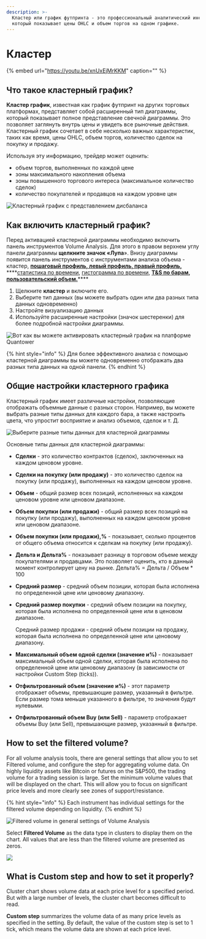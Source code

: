 ```yaml
---
description: >-
  Кластер или график футпринта - это профессиональный аналитический инструмент,
  который показывает цены OHLC и объем торгов на одном графике.
---
```


# Кластер

{% embed url="https://youtu.be/xnUxEjMrKKM" caption="" %}

## Что такое кластерный график?

**Кластер график**, известная как график футпринт на других торговых платформах, представляет собой расширенный тип диаграммы, который показывает полное представление свечной диаграммы. Это позволяет заглянуть внутрь цены и увидеть все рыночные действия. Кластерный график сочетает в себе несколько важных характеристик, таких как время, цены OHLC, объем торгов, количество сделок на покупку и продажу.

Используя эту информацию, трейдер может оценить:

* объем торгов, выполненных по каждой цене
* зоны максимального накопления объема
* зоны повышенного торгового интереса \(максимальное количество сделок\)
* количество покупателей и продавцов на каждом уровне цен

![&#x41A;&#x43B;&#x430;&#x441;&#x442;&#x435;&#x440;&#x43D;&#x44B;&#x439; &#x433;&#x440;&#x430;&#x444;&#x438;&#x43A; &#x441; &#x43F;&#x440;&#x435;&#x434;&#x441;&#x442;&#x430;&#x432;&#x43B;&#x435;&#x43D;&#x438;&#x435;&#x43C; &#x434;&#x438;&#x441;&#x431;&#x430;&#x43B;&#x430;&#x43D;&#x441;&#x430; ](../../../.gitbook/assets/cluster-chart.png)

## Как включить кластерный график?

Перед активацией кластерной диаграммы необходимо включить панель инструментов Volume Analysis. Для этого в правом верхнем углу панели диаграммы **щелкните значок «Лупа**». Внизу диаграммы появится панель инструментов с инструментами анализа объема - кластер, [**пошаговый профиль, левый профиль, правый профиль,**](https://app.gitbook.com/@quantower/s/quantower-ru/~/drafts/-MbGJgxlm-Fa2OVgQcQw/analytics-panels/chart/volume-analysis-tools/volume-profiles) ****[статистика по времени](https://app.gitbook.com/@quantower/s/quantower-ru/~/drafts/-MbGJgxlm-Fa2OVgQcQw/analytics-panels/chart/volume-analysis-tools/time-statistics), [гистограмма по времени](https://app.gitbook.com/@quantower/s/quantower-ru/~/drafts/-MbGJgxlm-Fa2OVgQcQw/analytics-panels/chart/volume-analysis-tools/time-histogram), [**T&S по барам**](https://app.gitbook.com/@quantower/s/quantower-ru/~/drafts/-MbGJgxlm-Fa2OVgQcQw/analytics-panels/chart/volume-analysis-tools/historical-time-and-sales)**,** [**пользовательский объем.**](https://app.gitbook.com/@quantower/s/quantower-ru/~/drafts/-MbGJgxlm-Fa2OVgQcQw/analytics-panels/chart/volume-analysis-tools/volume-profiles#custom-volume-profile)\*\*\*\*

1. Щелкните **кластер** и включите его.
2. Выберите тип данных \(вы можете выбрать один или два разных типа данных одновременно\)
3. Настройте визуализацию данных
4. Используйте расширенные настройки \(значок шестеренки\) для более подробной настройки диаграммы.

![&#x412;&#x43E;&#x442; &#x43A;&#x430;&#x43A; &#x432;&#x44B; &#x43C;&#x43E;&#x436;&#x435;&#x442;&#x435; &#x430;&#x43A;&#x442;&#x438;&#x432;&#x438;&#x440;&#x43E;&#x432;&#x430;&#x442;&#x44C; &#x43A;&#x43B;&#x430;&#x441;&#x442;&#x435;&#x440;&#x43D;&#x44B;&#x439; &#x433;&#x440;&#x430;&#x444;&#x438;&#x43A; &#x43D;&#x430; &#x43F;&#x43B;&#x430;&#x442;&#x444;&#x43E;&#x440;&#x43C;&#x435; Quantower](../../../.gitbook/assets/how-to-enable-cluster-chart.gif)

{% hint style="info" %}
Для более эффективного анализа с помощью кластерной диаграммы вы можете одновременно отображать два разных типа данных на одной панели.
{% endhint %}

## Общие настройки кластерного графика

Кластерный график имеет различные настройки, позволяющие отображать объемные данные с разных сторон. Например, вы можете выбрать разные типы данных для каждого бара, а также настроить цвета, что упростит восприятие и анализ объемов, сделок и т. Д.

![&#x412;&#x44B;&#x431;&#x435;&#x440;&#x438;&#x442;&#x435; &#x440;&#x430;&#x437;&#x43D;&#x44B;&#x435; &#x442;&#x438;&#x43F;&#x44B; &#x434;&#x430;&#x43D;&#x43D;&#x44B;&#x445; &#x434;&#x43B;&#x44F; &#x43A;&#x43B;&#x430;&#x441;&#x442;&#x435;&#x440;&#x43D;&#x43E;&#x439; &#x434;&#x438;&#x430;&#x433;&#x440;&#x430;&#x43C;&#x43C;&#x44B;](../../../.gitbook/assets/cluster-data-type.gif)

Основные типы данных для кластерной диаграммы:

* **Сделки** - это количество контрактов \(сделок\), заключенных на каждом ценовом уровне.
* **Сделки на покупку \(или продажу\)** - это количество сделок на покупку \(или продажу\), выполненных на каждом ценовом уровне.
* **Объем** - общий размер всех позиций, исполненных на каждом ценовом уровне или ценовом диапазоне.
* **Объем покупки \(или продажи\)** - общий размер всех позиций на покупку \(или продажу\), выполненных на каждом ценовом уровне или ценовом диапазоне.
* **Объем покупки \(или продажи\),%** - показывает, сколько процентов от общего объема относится к сделкам на покупку \(или продажу\).
* **Дельта и Дельта%** - показывает разницу в торговом объеме между покупателями и продавцами. Это позволяет оценить, кто в данный момент контролирует цену на рынке. Дельта% = Дельта / Объем \* 100
* **Средний размер** - средний объем позиции, которая была исполнена по определенной цене или ценовому диапазону.
* **Средний размер покупки** - средний объем позиции на покупку, которая была исполнена по определенной цене или в ценовом диапазоне.

  Средний размер продажи - средний объем позиции на продажу, которая была исполнена по определенной цене или ценовому диапазону.

* **Максимальный объем одной сделки \(значение и%\)** - показывает максимальный объем одной сделки, которая была исполнена по определенной цене или ценовому диапазону \(в зависимости от настройки Custom Step \(ticks\)\).
* **Отфильтрованный объем \(значение и%\)** - этот параметр отображает объемы, превышающие размер, указанный в фильтре. Если размер тома меньше указанного в фильтре, то значения будут нулевыми.
* **Отфильтрованный объем Buy \(или Sell\)** - параметр отображает объемы Buy \(или Sell\), превышающие размер, указанный в фильтре.

## How to set the filtered volume?

For all volume analysis tools, there are general settings that allow you to set Filtered volume, and configure the step for aggregating volume data. On highly liquidity assets like Bitcoin or futures on the S&P500, the trading volume for a trading session is large. Set the minimum volume values that will be displayed on the chart. This will allow you to focus on significant price levels and more clearly see zones of support/resistance.

{% hint style="info" %}
Each instrument has individual settings for the filtered volume depending on liquidity.
{% endhint %}

![Filtered volume in general settings of Volume Analysis](../../../.gitbook/assets/filtered-volume.png)

Select **Filtered Volume** as the data type in clusters to display them on the chart. All values that are less than the filtered volume are presented as zeros.

![](../../../.gitbook/assets/image%20%2879%29.png)

## What is Custom step and how to set it properly?

Cluster chart shows volume data at each price level for a specified period. But with a large number of levels, the cluster chart becomes difficult to read.

**Custom step** summarizes the volume data of as many price levels as specified in the setting. By default, the value of the custom step is set to 1 tick, which means the volume data are shown at each price level.

